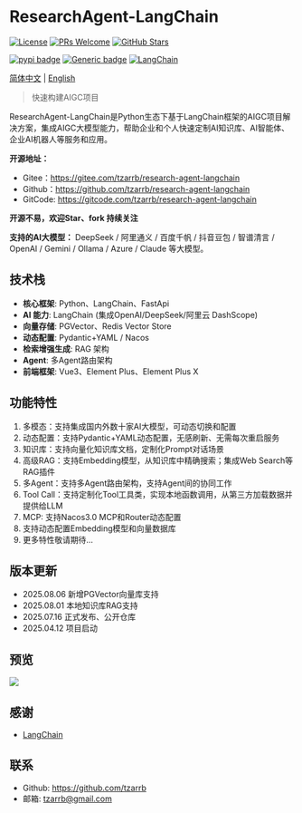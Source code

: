 
# ResearchAgent-LangChain

[![License](https://img.shields.io/badge/MIT-blue.svg)](https://opensource.org/license/mit)
[![PRs Welcome](https://img.shields.io/badge/PRs-welcome-brightgreen.svg)](https://github.com/tzarrb/research-agent-langchain)
[![GitHub Stars](https://img.shields.io/github/stars/tzarrb/research-agent-langchain?style=social)](https://github.com/tzarrb/research-agent-langchain)

[![pypi badge](https://img.shields.io/pypi/v/research-agent-langchain.svg)](https://shields.io/)
[![Generic badge](https://img.shields.io/badge/python-3.10%7C3.11%7C3.12-blue.svg)](https://pypi.org/project/pypiserver/)
[![LangChain](https://img.shields.io/badge/LangChain-0.3.0-brightgreen.svg)](https://python.langchain.com/)

<p>
<a href="./README.md">简体中文</a> | <a href="./README_en.md">English</a> 
</p>

> 快速构建AIGC项目

ResearchAgent-LangChain是Python生态下基于LangChain框架的AIGC项目解决方案，集成AIGC大模型能力，帮助企业和个人快速定制AI知识库、AI智能体、企业AI机器人等服务和应用。

**开源地址：**

- Gitee：https://gitee.com/tzarrb/research-agent-langchain
- Github：https://github.com/tzarrb/research-agent-langchain
- GitCode: https://gitcode.com/tzarrb/research-agent-langchain

**开源不易，欢迎Star、fork 持续关注**

**支持的AI大模型：** DeepSeek / 阿里通义 / 百度千帆 / 抖音豆包 / 智谱清言 / OpenAI / Gemini / Ollama / Azure / Claude 等大模型。

## 技术栈

- **核心框架**: Python、LangChain、FastApi
- **AI 能力**: LangChain (集成OpenAI/DeepSeek/阿里云 DashScope)
- **向量存储**: PGVector、Redis Vector Store
- **动态配置**: Pydantic+YAML / Nacos
- **检索增强生成**: RAG 架构
- **Agent**: 多Agent路由架构
- **前端框架**: Vue3、Element Plus、Element Plus X

## 功能特性

1. 多模态：支持集成国内外数十家AI大模型，可动态切换和配置
2. 动态配置：支持Pydantic+YAML动态配置，无感刷新、无需每次重启服务
3. 知识库：支持向量化知识库文档，定制化Prompt对话场景
4. 高级RAG：支持Embedding模型，从知识库中精确搜索；集成Web Search等RAG插件
5. 多Agent：支持多Agent路由架构，支持Agent间的协同工作
6. Tool Call：支持定制化Tool工具类，实现本地函数调用，从第三方加载数据并提供给LLM
7. MCP: 支持Nacos3.0 MCP和Router动态配置 
8. 支持动态配置Embedding模型和向量数据库 
9. 更多特性敬请期待...

## 版本更新
- 2025.08.06 新增PGVector向量库支持
- 2025.08.01 本地知识库RAG支持
- 2025.07.16 正式发布、公开仓库
- 2025.04.12 项目启动

## 预览

![](docs/imgs/chat.png)

## 感谢

- [LangChain](https://python.langchain.com/)


## 联系

- Github: https://github.com/tzarrb
- 邮箱: tzarrb@gmail.com


